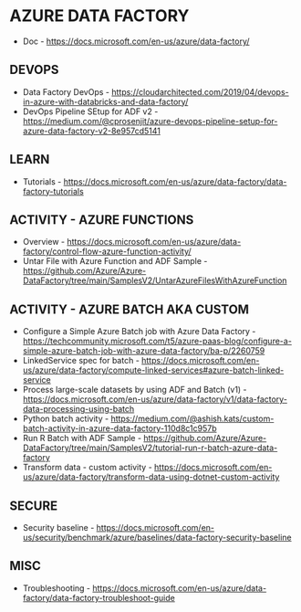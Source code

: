 # AZURE DATA FACTORY

* Doc - https://docs.microsoft.com/en-us/azure/data-factory/

## DEVOPS

* Data Factory DevOps - https://cloudarchitected.com/2019/04/devops-in-azure-with-databricks-and-data-factory/
* DevOps Pipeline SEtup for ADF v2 - https://medium.com/@cprosenjit/azure-devops-pipeline-setup-for-azure-data-factory-v2-8e957cd5141

## LEARN

* Tutorials - https://docs.microsoft.com/en-us/azure/data-factory/data-factory-tutorials

## ACTIVITY - AZURE FUNCTIONS

* Overview - https://docs.microsoft.com/en-us/azure/data-factory/control-flow-azure-function-activity/
* Untar File with Azure Function and ADF Sample - https://github.com/Azure/Azure-DataFactory/tree/main/SamplesV2/UntarAzureFilesWithAzureFunction

## ACTIVITY - AZURE BATCH AKA CUSTOM

* Configure a Simple Azure Batch job with Azure Data Factory - https://techcommunity.microsoft.com/t5/azure-paas-blog/configure-a-simple-azure-batch-job-with-azure-data-factory/ba-p/2260759
* LinkedService spec for batch - https://docs.microsoft.com/en-us/azure/data-factory/compute-linked-services#azure-batch-linked-service
* Process large-scale datasets by using ADF and Batch (v1) - https://docs.microsoft.com/en-us/azure/data-factory/v1/data-factory-data-processing-using-batch
* Python batch activity - https://medium.com/@ashish.kats/custom-batch-activity-in-azure-data-factory-110d8c1c957b
* Run R Batch with ADF Sample - https://github.com/Azure/Azure-DataFactory/tree/main/SamplesV2/tutorial-run-r-batch-azure-data-factory
* Transform data - custom activity - https://docs.microsoft.com/en-us/azure/data-factory/transform-data-using-dotnet-custom-activity

## SECURE

* Security baseline - https://docs.microsoft.com/en-us/security/benchmark/azure/baselines/data-factory-security-baseline

## MISC

* Troubleshooting - https://docs.microsoft.com/en-us/azure/data-factory/data-factory-troubleshoot-guide
